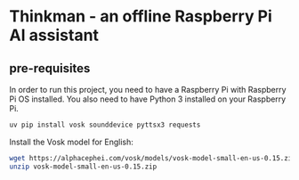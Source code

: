 # Thinkman - an offline Raspberry Pi AI assistant

## pre-requisites

In order to run this project, you need to have a Raspberry Pi with Raspberry Pi OS installed. You also need to have Python 3 installed on your Raspberry Pi.

```bash
uv pip install vosk sounddevice pyttsx3 requests
```

Install the Vosk model for English:

```bash
wget https://alphacephei.com/vosk/models/vosk-model-small-en-us-0.15.zip
unzip vosk-model-small-en-us-0.15.zip
```
